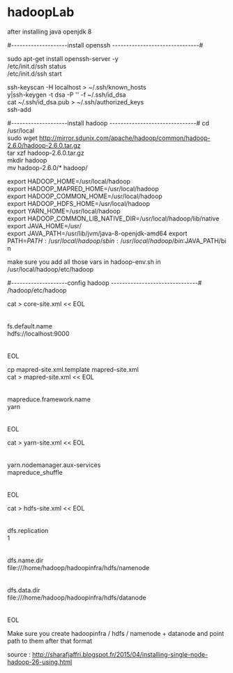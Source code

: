 # hadoopLab


after installing java openjdk 8 

#--------------------install openssh -------------------------------#

sudo apt-get install openssh-server -y  
/etc/init.d/ssh status  
/etc/init.d/ssh start  

 
ssh-keyscan -H localhost > ~/.ssh/known_hosts  
y|ssh-keygen -t dsa -P '' -f ~/.ssh/id_dsa  
cat ~/.ssh/id_dsa.pub > ~/.ssh/authorized_keys  
ssh-add  


#--------------------install hadoop -------------------------------#
cd /usr/local  
sudo wget http://mirror.sdunix.com/apache/hadoop/common/hadoop-2.6.0/hadoop-2.6.0.tar.gz  
tar xzf hadoop-2.6.0.tar.gz  
mkdir hadoop  
mv hadoop-2.6.0/* hadoop/ 

export HADOOP_HOME=/usr/local/hadoop  
export HADOOP_MAPRED_HOME=/usr/local/hadoop  
export HADOOP_COMMON_HOME=/usr/local/hadoop  
export HADOOP_HDFS_HOME=/usr/local/hadoop  
export YARN_HOME=/usr/local/hadoop  
export HADOOP_COMMON_LIB_NATIVE_DIR=/usr/local/hadoop/lib/native  
export JAVA_HOME=/usr/  
export JAVA_PATH=/usr/lib/jvm/java-8-openjdk-amd64
export PATH=$PATH:/usr/local/hadoop/sbin:/usr/local/hadoop/bin:$JAVA_PATH/bin 

make sure you add all those vars in hadoop-env.sh in
/usr/local/hadoop/etc/hadoop

#--------------------config hadoop -------------------------------#
/hadoop/etc/hadoop  

cat > core-site.xml << EOL  
<configuration>  
<property>  
<name>fs.default.name</name>  
<value>hdfs://localhost:9000</value>  
</property>  
</configuration>  
EOL  

cp mapred-site.xml.template mapred-site.xml  
cat > mapred-site.xml << EOL  
<configuration>  
<property>  
<name>mapreduce.framework.name</name>  
<value>yarn</value>  
</property>  
</configuration>  
EOL  

cat > yarn-site.xml << EOL  
<configuration>  
<property>  
<name>yarn.nodemanager.aux-services</name>  
<value>mapreduce_shuffle</value>  
</property>  
</configuration>  
EOL  

cat > hdfs-site.xml << EOL  
<configuration>  
<property>  
<name>dfs.replication</name>  
<value>1</value>  
</property>  
<property>  
<name>dfs.name.dir</name>  
<value>file:///home/hadoop/hadoopinfra/hdfs/namenode </value>  
</property>  
<property>  
<name>dfs.data.dir</name>  
<value>file:///home/hadoop/hadoopinfra/hdfs/datanode </value >  
</property>  
</configuration>  
EOL  

Make sure you create hadoopinfra / hdfs / namenode + datanode and point path to them
after that format


source : http://sharafjaffri.blogspot.fr/2015/04/installing-single-node-hadoop-26-using.html


